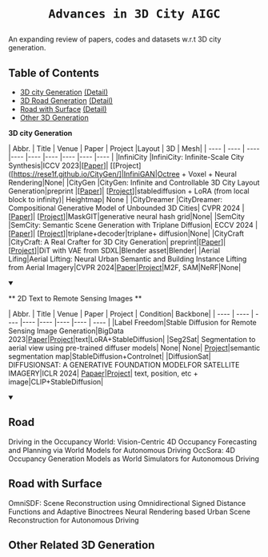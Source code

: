 # <p align='center'>`Advances in 3D City AIGC`</p>

An expanding review of papers, codes and datasets w.r.t 3D city generation.

## Table of Contents
- [3D city Generation](#table-city-gen) [(Detail)](#city-gen)
- [3D Road Generation](#table-road) [(Detail)](#road)
- [Road with Surface](#table-road-surface) [(Detail)](#surface)
- [Other 3D Generation](#other-3d-stylization)



**3D city Generation** <div id="table-city-gen"></div>

</summary>

|  Abbr.  |  Title   | Venue  | Paper  | Project  |Layout | 3D | Mesh|
|  ----  |  ----    | ----  |----   |----  |----  |----  |----  |----  |
|InfiniCity |InfiniCity: Infinite-Scale City Synthesis|ICCV 2023|[[Paper](https://arxiv.org/abs/2408.01291)]| [[Project]([https://rese1f.github.io/CityGen/]|InfiniGAN|Octree + Voxel + Neural Rendering|None|
|CityGen |CityGen: Infinite and Controllable 3D City Layout Generation|preprint  |[[Paper](https://arxiv.org/abs/2408.01291)]| [[Project](https://rese1f.github.io/CityGen/)]|stablediffusion + LoRA (from local block to infinity)| Heightmap| None | 
|CityDreamer |CityDreamer: Compositional Generative Model of Unbounded 3D Cities| CVPR 2024 |[[Paper]([https://arxiv.org/abs/2408.01291](https://openaccess.thecvf.com/content/CVPR2024/papers/Xie_CityDreamer_Compositional_Generative_Model_of_Unbounded_3D_Cities_CVPR_2024_paper.pdf))]| [[Project](https://haozhexie.com/project/city-dreamer)]|MaskGIT|generative neural hash grid|None|
|SemCity |SemCity: Semantic Scene Generation with Triplane Diffusion| ECCV 2024 |[[Paper](https://arxiv.org/abs/2408.01291)]| [[Project](https://dong-huo.github.io/TexGen/)]|triplane+decoder|triplane+ diffusion|None|
|CityCraft |CityCraft: A Real Crafter for 3D City Generation| preprint|[[Paper]([https://arxiv.org/abs/2408.0129](https://arxiv.org/pdf/2406.04983)1)]| [[Project](https://github.com/djFatNerd/CityCraft)]|DiT with VAE from SDXL|Blender asset|Blender|
|Aerial Lifing|Aerial Lifting: Neural Urban Semantic and Building Instance Lifting
from Aerial Imagery|CVPR 2024|[Paper](https://arxiv.org/pdf/2403.11812)|[Project](https://github.com/zyqz97/Aerial_lifting)|M2F, SAM|NeRF|None|

<details open>
<summary>


** 2D Text to Remote Sensing Images ** <div id="table-city-gen"></div>

</summary>

|  Abbr.  |  Title   | Venue  | Paper  | Project  | Condition| Backbone|
|  ----  |  ----    | ----  |----   |----  |----  |----  | ----  |
|Label Freedom|Stable Diffusion for Remote Sensing Image Generation|BigData 2023|[Paper](https://ieeexplore.ieee.org/stamp/stamp.jsp?tp=&arnumber=10386381)|[Project]([https://github.com/xiaoyuan1996/Stable-Diffusion-for-Remote-Sensing-Image-Generation])|text|LoRA+StableDiffusion|
|Seg2Sat| Segmentation to aerial view using pre-trained diffuser models| None| None| [Project](https://github.com/RubenGres/Seg2Sat)|semantic segmentation map|StableDiffusion+Controlnet|
|DiffusionSat| DIFFUSIONSAT: A GENERATIVE FOUNDATION MODELFOR SATELLITE IMAGERY|ICLR 2024| [Papaer](https://openreview.net/pdf?id=I5webNFDgQ)|[Project](https://github.com/samar-khanna/DiffusionSat)| text, position, etc + image|CLIP+StableDiffusion|

<details open>
<summary>

## Road
Driving in the Occupancy World: Vision-Centric 4D Occupancy Forecasting and Planning via World Models for Autonomous Driving
OccSora: 4D Occupancy Generation Models as World Simulators for Autonomous Driving



## Road with Surface
OmniSDF: Scene Reconstruction using Omnidirectional Signed Distance Functions and Adaptive Binoctrees
Neural Rendering based Urban Scene Reconstruction for Autonomous Driving

## Other Related 3D Generation
  </summary>

   <summary>
